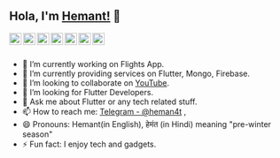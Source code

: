 ## Hola, I'm [Hemant!](https://heman4t.github.io/) 👋


<a href="https://github.com/heman4t">
 <img align="left" alt="Hemant's Github" width="22px" src="https://cdn.jsdelivr.net/npm/simple-icons@v3/icons/github.svg" />
</a>
<a href="https://t.me/heman4t">
 <img align="left" alt="Hemant's Telegram" width="22px" src="https://cdn.jsdelivr.net/npm/simple-icons@v3/icons/telegram.svg" />
</a>
<a href="https://instagram.com/heman4t/">
 <img align="left" alt="Hemant's Instagram" width="22px" src="https://cdn.jsdelivr.net/npm/simple-icons@v3/icons/instagram.svg" />
</a>
<a href="https://twitter.com/heman4t">
 <img align="left" alt="Hemant's Twitter" width="22px" src="https://cdn.jsdelivr.net/npm/simple-icons@v3/icons/twitter.svg" />
</a>
<a href="https://linkedin.com/in/heman4t">
 <img align="left" alt="Hemant's Linkdein" width="22px" src="https://cdn.jsdelivr.net/npm/simple-icons@v3/icons/linkedin.svg" />
</a>
<a href="https://www.facebook.com/heman4t/">
 <img align="left" alt="Hemant's Facebook" width="22px" src="https://cdn.jsdelivr.net/npm/simple-icons@v3/icons/facebook.svg" />
</a>
<a href="https://www.youtube.com/channel/UCDJQBcdf3PxMOpLbUTIXJhg">
 <img align="left" alt="Hemant's Youtube" width="22px" src="https://cdn.jsdelivr.net/npm/simple-icons@v3/icons/youtube.svg" />
</a>

<br/>
<br/>

- 🔭 I’m currently working on Flights App.
- 🌱 I’m currently providing services on Flutter, Mongo, Firebase.
- 👯 I’m looking to collaborate on [YouTube](https://www.youtube.com/channel/UCDJQBcdf3PxMOpLbUTIXJhg).
- 🤔 I’m looking for Flutter Developers.
- 💬 Ask me about Flutter or any tech related stuff.
- 📫 How to reach me: [Telegram - @heman4t](https://t.me/heman4t) ,
- 😄 Pronouns: Hemant(in English), हेमंत (in Hindi) meaning "pre-winter season"
- ⚡ Fun fact: I enjoy tech and gadgets.
